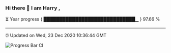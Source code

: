 ### Hi there 👋 I am Harry , 

⏳ Year progress { █████████████████████████████▁ } 97.66 %

---

⏰ Updated on Wed, 23 Dec 2020 10:36:44 GMT

![Progress Bar CI](https://github.com/duykhang68/duykhang68/workflows/Progress%20Bar%20CI/badge.svg)
